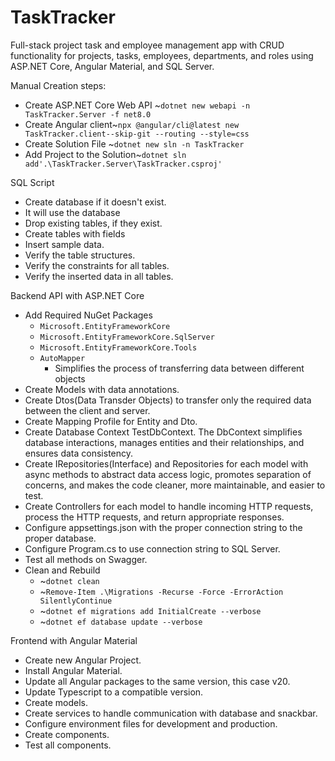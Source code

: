 # TaskTracker
Full-stack project task and employee management app with CRUD functionality for projects, tasks, employees, departments, and roles using ASP.NET Core, Angular Material, and SQL Server.

Manual Creation steps:
<ul>
  <li>Create ASP.NET Core Web API ~<code>dotnet new webapi -n TaskTracker.Server -f net8.0</code></li>
  <li>Create Angular client~<code>npx @angular/cli@latest new TaskTracker.client--skip-git --routing --style=css</code></li>
  <li>Create Solution File ~<code>dotnet new sln -n TaskTracker</code></li>
  <li>Add Project to the Solution~<code>dotnet sln add'.\TaskTracker.Server\TaskTracker.csproj'</code></li>
</ul>

SQL Script
<ul>
  <li>Create database if it doesn't exist.</li>
  <li>It will use the database</li>
  <li>Drop existing tables, if they exist.</li>
  <li>Create tables with fields</li>
  <li>Insert sample data.</li>
  <li>Verify the table structures.</li>
  <li>Verify the constraints for all tables.</li>
  <li>Verify the inserted data in all tables.</li>
</ul>

Backend API with ASP.NET Core
<ul>
  <li>Add Required NuGet Packages
    <ul>
      <li><code>Microsoft.EntityFrameworkCore</code></li>
      <li><code>Microsoft.EntityFrameworkCore.SqlServer</code></li>
      <li><code>Microsoft.EntityFrameworkCore.Tools</code></li>
      <li><code>AutoMapper</code>
        <ul>
          <li>Simplifies the process of transferring data between different objects</li>
        </ul>
      </li>
    </ul>
  </li>
  <li>Create Models with data annotations.</li>
  <li>Create Dtos(Data Transder Objects) to transfer only the required data between the client and server.</li>
  <li>Create Mapping Profile for Entity and Dto.</li>
  <li>Create Database Context TestDbContext. The DbContext simplifies database interactions, manages entities and their relationships, and ensures data consistency.</li>
  <li>Create IRepositories(Interface) and Repositories for each model with async methods to abstract data access logic, promotes separation of concerns, and makes the code cleaner, more maintainable, and easier to test.
  </li>
  <li>Create Controllers for each model to handle incoming HTTP requests, process the HTTP requests, and return appropriate responses.</li>
  <li>Configure appsettings.json with the proper connection string to the proper database.</li>
  <li>Configure Program.cs to use connection string to SQL Server.</li>
  <li>Test all methods on Swagger.</li>
  <li>Clean and Rebuild
    <ul>
      <li>~<code>dotnet clean</code></li>
      <li>~<code>Remove-Item .\Migrations -Recurse -Force -ErrorAction SilentlyContinue</code></li>
      <li>~<code>dotnet ef migrations add InitialCreate --verbose</code></li>
      <li>~<code>dotnet ef database update --verbose</code></li>
    </ul>
  </li>
</ul>

Frontend with Angular Material
<ul>
  <li>Create new Angular Project.</li>
  <li>Install Angular Material.</li>
  <li>Update all Angular packages to the same version, this case v20.</li>
  <li>Update Typescript to a compatible version.</li>
  <li>Create models.</li>
  <li>Create services to handle communication with database and snackbar.</li>
  <li>Configure environment files for development and production.</li>
  <li>Create components.</li>
  <li>Test all components.</li>
</ul>